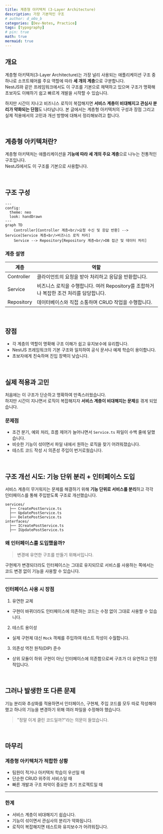 ```yaml
---
title: 계층형 아키텍처 (3-Layer Architecture)
description: 가장 기본적인 구조
# author: d_o0o_b
categories: [Dev-Notes, Practice]
tags: [typography]
# pin: true
math: true
mermaid: true
---
```



## 개요

계층형 아키텍처(3-Layer Architecture)는 가장 널리 사용되는 애플리케이션 구조 중 하나로 소프트웨어를 주요 역할에 따라 **세 개의 계층**으로 구분합니다.  
NestJS와 같은 프레임워크에서도 이 구조를 기본으로 채택하고 있으며 구조가 명확해 초보자도 이해하기 쉽고 빠르게 개발을 시작할 수 있습니다.

하지만 시간이 지나고 비즈니스 로직이 복잡해지면 **서비스 계층이 비대해지고 관심사 분리가 약화되는 단점**도 나타납니다. 본 글에서는 계층형 아키텍처의 구성과 장점 그리고 실제 적용에서의 고민과 개선 방향에 대해서 정리해보려고 합니다.

<br/>

## 계층형 아키텍처란?

계층형 아키텍처는 애플리케이션을 **기능에 따라 세 개의 주요 계층**으로 나누는 전통적인 구조입니다.   
NestJS에서도 이 구조를 기본으로 사용합니다.

<br/>

## 구조 구성

```mermaid
---
config:
  theme: neo
  look: handDrawn
---
graph TD
    Controller[Controller 계층<br/>요청 수신 및 응답 반환] --> Service[Service 계층<br/>비즈니스 로직 처리]
    Service --> Repository[Repository 계층<br/>DB 접근 및 데이터 처리]

```

### 계층 설명

| 계층         | 역할                                                     |
| ---------- | ------------------------------------------------------ |
| Controller | 클라이언트의 요청을 받아 처리하고 응답을 반환합니다.                          |
| Service    | 비즈니스 로직을 수행합니다. 여러 Repository를 조합하거나 복잡한 조건 처리를 담당합니다. |
| Repository | 데이터베이스와 직접 소통하며 CRUD 작업을 수행합니다.                       |


<br/>

## 장점

- 각 계층의 역할이 명확해 구조 이해가 쉽고 유지보수에 유리합니다.
- NestJS 프레임워크의 기본 구조와 일치하여 공식 문서나 예제 학습이 용이합니다.
- 초보자에게 친숙하며 진입 장벽이 낮습니다.

<br/>


## 실제 적용과 고민

처음에는 이 구조가 단순하고 명확하여 만족스러웠습니다.   
하지만 시간이 지나면서 로직이 복잡해지자 **서비스 계층이 비대해지는 문제**를 겪게 되었습니다.

### 문제점

- 조건 분기, 예외 처리, 흐름 제어가 늘어나면서 `Service.ts` 파일이 수백 줄에 달했습니다.
- 비슷한 기능이 섞이면서 파일 내에서 원하는 로직을 찾기 어려워졌습니다.
- 테스트 코드 작성 시 의존성 주입이 번거로웠습니다.


<br/>


## 구조 개선 시도: 기능 단위 분리 + 인터페이스 도입

서비스 계층이 무거워지는 문제를 해결하기 위해 **기능 단위로 서비스를 분리**하고 각각 인터페이스를 통해 주입받도록 구조로 개선했습니다.

```text
services/
  ├── CreatePostService.ts
  ├── UpdatePostService.ts
  ├── DeletePostService.ts
interfaces/
  ├── ICreatePostService.ts
  ├── IUpdatePostService.ts
```

### 왜 인터페이스를 도입했을까?
> 변경에 유연한 구조를 만들기 위해서입니다.

구현체가 변경되더라도 인터페이스는 그대로 유지되므로 서비스를 사용하는 쪽에서는 코드 변경 없이 기능을 사용할 수 있습니다.

---

### 인터페이스 사용 시 장점

1. 유연한 교체
- 구현이 바뀌더라도 인터페이스에 의존하는 코드는 수정 없이 그대로 사용할 수 있습니다.

2. 테스트 용이성
- 실제 구현체 대신 `Mock` 객체를 주입하여 테스트 작성이 수월합니다.

3. 의존성 역전 원칙(DIP) 준수
- 상위 모듈이 하위 구현이 아닌 인터페이스에 의존함으로써 구조가 더 유연하고 안정적입니다.

<br/>

## 그러나 발생한 또 다른 문제
기능 분리와 추상화를 적용하면서 인터페이스, 구현체, 주입 코드를 모두 따로 작성해야 했고 하나의 기능을 변경하기 위해 여러 파일을 수정해야 했습니다.

> "정말 이게 클린 코드일까?"라는 의문이 들었습니다.

<br/>

## 마무리

### 계층형 아키텍처가 적합한 상황
- 팀원이 적거나 아키텍처 학습이 우선일 때
- 단순한 CRUD 위주의 서비스일 때
- 빠른 개발과 구조 파악이 중요한 초기 프로젝트일 때

---

### 한계
- 서비스 계층이 비대해지기 쉽습니다.
- 기능이 섞이면서 관심사의 분리가 약화됩니다.
- 로직이 복잡해지면 테스트와 유지보수가 어려워집니다.